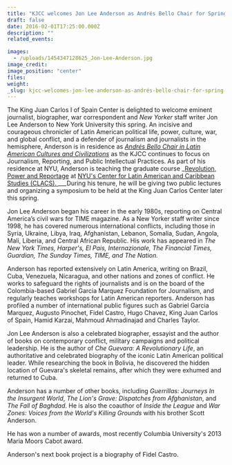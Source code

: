 ```yaml
---
title: "KJCC welcomes Jon Lee Anderson as Andrés Bello Chair for Spring 2016"
draft: false
date: 2016-02-01T17:25:00.000Z
description: ""
related_events:

images:
  - /uploads/1454347128625_Jon-Lee-Anderson.jpg
image_credit:
image_position: "center"
files:
weight:
_slug: kjcc-welcomes-jon-lee-anderson-as-andrés-bello-chair-for-spring-2016
---
```


The King Juan Carlos I of Spain Center is delighted to welcome eminent journalist, biographer, war correspondent and _New Yorker_ staff writer Jon Lee Anderson to New York University this spring. An incisive and courageous chronicler of Latin American political life, power, culture, war, and global conflict, and a defender of journalism and journalists in the hemisphere, Anderson is in residence as _[Andrés Bello Chair in Latin American Cultures and Civilizations](http://www.kjcc.org/chairs/andrés-bello-chair-in-latin-american-cultures-and-civilizations/)_ as the KJCC continues to focus on Journalism, Reporting, and Public Intellectual Practices. As part of his residence at NYU, Anderson is teaching the graduate course _[Revolution, Power and Reportage](http://clacs.as.nyu.edu/object/clacs.graduate.courses.spring2016#seminars) at [NYU's Center for Latin American and Caribbean Studies (CLACS). ](http://clacs.as.nyu.edu/page/home)__[](http://clacs.as.nyu.edu/page/home)_During his tenure, he will be giving two public lectures and organizing a symposium to be held at the King Juan Carlos Center later this spring.

Jon Lee Anderson began his career in the early 1980s, reporting on Central America’s civil wars for TIME magazine. As a New Yorker staff writer since 1998, he has covered numerous international conflicts, including those in Syria, Ukraine, Libya, Iraq, Afghanistan, Lebanon, Somalia, Sudan, Angola, Mali, Liberia, and Central African Republic. His work has appeared in _The New York Times, Harper's, El Pais, Internazionale, The Financial Times, Guardian, The Sunday Times, TIME, _and_ The Nation._

Anderson has reported extensively on Latin America, writing on Brazil, Cuba, Venezuela, Nicaragua, and other nations and zones of conflict. He works to safeguard the rights of journalists and is on the board of the Colombia-based Gabriel Garcia Marquez Foundation for Journalism, and regularly teaches workshops for Latin American reporters. Anderson has profiled a number of international public figures such as Gabriel Garcia Marquez, Augusto Pinochet, Fidel Castro, Hugo Chavez, King Juan Carlos of Spain, Hamid Karzai, Mahmoud Ahmadinajad and Charles Taylor.

Jon Lee Anderson is also a celebrated biographer, essayist and the author of books on contemporary conflict, military campaigns and political leadership. He is the author of _Che Guevara: A Revolutionary Life_, an authoritative and celebrated biography of the iconic Latin American political leader. While researching the book in Bolivia, he discovered the hidden location of Guevara's skeletal remains, after which they were exhumed and returned to Cuba.

Anderson has a number of other books, including _Guerrillas: Journeys In the Insurgent World_, _The Lion's Grave: Dispatches from Afghanistan_, and _The Fall of Baghdad_. He is also the coauthor of _Inside the League_ and _War Zones: Voices from the World's Killing Grounds_ with his brother Scott Anderson.

He has won a number of awards, most recently Columbia University's 2013 Maria Moors Cabot award.

Anderson's next book project is a biography of Fidel Castro.

